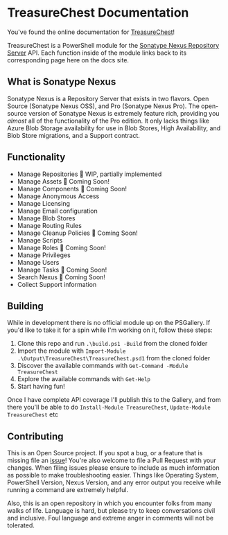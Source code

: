 # TreasureChest Documentation

You've found the online documentation for [TreasureChest](https://github.com/steviecoaster/TreasureChest)!

TreasureChest is a PowerShell module for the [Sonatype Nexus Repository Server](https://www.sonatype.com/products/repository-oss) API. Each function inside of the module links back to its corresponding page here on the docs site.

## What is Sonatype Nexus

Sonatype Nexus is a Repository Server that exists in two flavors. Open Source (Sonatype Nexus OSS), and Pro (Sonatype Nexus Pro). The open-source version of Sonatype Nexus is extremely feature rich, providing you _almost_ all of the functionality of the Pro edition. It only lacks things like Azure Blob Storage availability for use in Blob Stores, High Availability, and Blob Store migrations, and a Support contract.

## Functionality

- Manage Repositories 🚧 WIP, partially implemented
- Manage Assets 🚧 Coming Soon!
- Manage Components 🚧 Coming Soon!
- Manage Anonymous Access
- Manage Licensing
- Manage Email configuration
- Manage Blob Stores
- Manage Routing Rules
- Manage Cleanup Policies 🚧 Coming Soon!
- Manage Scripts
- Manage Roles 🚧 Coming Soon!
- Manage Privileges
- Manage Users
- Manage Tasks 🚧 Coming Soon!
- Search Nexus 🚧 Coming Soon!
- Collect Support information

## Building

While in development there is no official module up on the PSGallery. If you'd like to take it for a spin while I'm working on it, follow these steps:

1. Clone this repo and run `.\build.ps1 -Build` from the cloned folder
2. Import the module with `Import-Module .\Output\TreasureChest\TreasureChest.psd1` from the cloned folder
3. Discover the available commands with `Get-Command -Module TreasureChest`
4. Explore the available commands with `Get-Help`
5. Start having fun!

Once I have complete API coverage I'll publish this to the Gallery, and from there you'll be able to do `Install-Module TreasureChest`, `Update-Module TreasureChest` etc
## Contributing

This is an Open Source project. If you spot a bug, or a feature that is missing file an [issue](https://github.com/steviecoaster/TreasureChest/issues/new)! You're also welcome to file a Pull Request with your changes. When filing issues please ensure to include as much information as possible to make troubleshooting easier. Things like Operating System, PowerShell Version, Nexus Version, and any error output you receive while running a command are extremely helpful.

Also, this is an open repository in which you encounter folks from many walks of life. Language is hard, but please try to keep conversations civil and inclusive. Foul language and extreme anger in comments will not be tolerated.